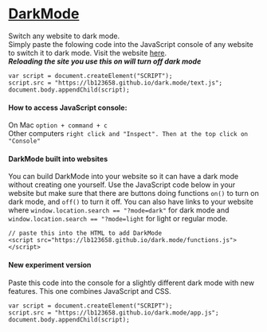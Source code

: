 # [DarkMode](https://lb123658.github.io/dark.mode/)
Switch any website to dark mode.\
Simply paste the folowing code into the JavaScript console of any website to switch it to dark mode. Visit the website [here](https://lb123658.github.io/dark.mode/).\
_**Reloading the site you use this on will turn off dark mode**_
```
var script = document.createElement("SCRIPT");
script.src = "https://lb123658.github.io/dark.mode/text.js";
document.body.appendChild(script);
```
#### How to access JavaScript console:
On Mac ```option + command + c```\
Other computers ```right click and "Inspect". Then at the top click on "Console"```
#### DarkMode built into websites
You can build DarkMode into your website so it can have a dark mode without creating one yourself. Use the JavaScript code below in your website but make sure that there are buttons doing functions ```on()``` to turn on dark mode, and ```off()``` to turn it off. You can also have links to your website where `window.location.search == "?mode=dark"` for dark mode and `window.location.search == "?mode=light` for light or regular mode.
```
// paste this into the HTML to add DarkMode
<script src="https://lb123658.github.io/dark.mode/functions.js"></script>
```
#### New experiment version
Paste this code into the console for a slightly different dark mode with new features. This one combines JavaScript and CSS.
```
var script = document.createElement("SCRIPT");
script.src = "https://lb123658.github.io/dark.mode/app.js";
document.body.appendChild(script);
```
